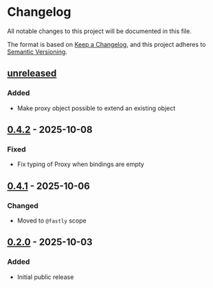 # Changelog

All notable changes to this project will be documented in this file.

The format is based on [Keep a Changelog](https://keepachangelog.com/en/1.0.0/),
and this project adheres to [Semantic Versioning](https://semver.org/spec/v2.0.0.html).

## [unreleased]

### Added

- Make proxy object possible to extend an existing object

## [0.4.2] - 2025-10-08

### Fixed

- Fix typing of Proxy when bindings are empty

## [0.4.1] - 2025-10-06

### Changed

- Moved to `@fastly` scope

## [0.2.0] - 2025-10-03

### Added

- Initial public release

[unreleased]: https://github.com/fastly/compute-js-context/compare/v0.4.2...HEAD
[0.4.2]: https://github.com/fastly/compute-js-context/compare/v0.4.1...v0.4.2
[0.4.1]: https://github.com/fastly/compute-js-context/compare/v0.2.0...v0.4.1
[0.2.0]: https://github.com/fastly/compute-js-context/releases/tag/v0.2.0
